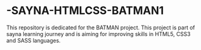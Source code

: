# -SAYNA-HTMLCSS-BATMAN1
This repository is dedicated for the BATMAN project. This project is part of sayna learning journey and is aiming for improving skills in HTML5, CSS3 and SASS languages.
